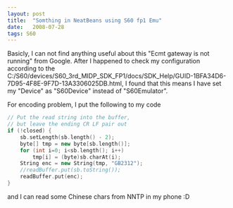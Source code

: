 ```yaml
---
layout: post
title:  "Somthing in NeatBeans using S60 fp1 Emu"
date:   2008-07-28
tags: S60
---
```

Basicly, I can not find anything useful about this "Ecmt gateway is not running" from Google. After I happened to check my configuration according to the C:/S60/devices/S60_3rd_MIDP_SDK_FP1/docs/SDK_Help/GUID-1BFA34D6-7D95-4F8E-9F7D-13A3306025DB.html, I found that this means I have set my "Device" as "S60Device" instead of "S60Emulator".
 
For encoding problem, I put the following to my code
```cpp
// Put the read string into the buffer,
// but leave the ending CR LF pair out
if (!closed) {
    sb.setLength(sb.length() - 2);
    byte[] tmp = new byte[sb.length()];
    for (int i=0; i<sb.length(); i++)
        tmp[i] = (byte)sb.charAt(i);
    String enc = new String(tmp, "GB2312");
    //readBuffer.put(sb.toString());
    readBuffer.put(enc);
}
```
and I can read some Chinese chars from NNTP in my phone :D
